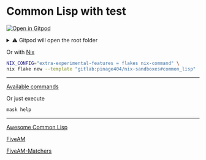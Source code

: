 # Common Lisp with test

[![Open in Gitpod](https://gitpod.io/button/open-in-gitpod.svg)](https://gitpod.io/#WORKDIR=common_lisp/https://gitlab.com/pinage404/nix-sandboxes)

<details>
<summary>⚠️ Gitpod will open the root folder</summary>

Due to [some limitations of Gitpod](https://github.com/gitpod-io/gitpod/issues/5521), we cannot simply open a sub-folder

Opening in Gitpod will open the root folder

Two terminals will be opened :

1. the first in the root folder
2. the second in the target folder

Both terminals automatically load the environment of their current folder

![Screenshot of Gitpod showing two terminals open, the second being open in the target folder](../gitpod.png)

</details>

Or with [Nix](https://nixos.org)

```sh
NIX_CONFIG="extra-experimental-features = flakes nix-command" \
nix flake new --template "gitlab:pinage404/nix-sandboxes#common_lisp" ./your_new_project_directory
```

---

[Available commands](./maskfile.md)

Or just execute

```sh
mask help
```

---

[Awesome Common Lisp](https://github.com/CodyReichert/awesome-cl#readme)

[FiveAM](https://common-lisp-libraries.readthedocs.io/fiveam/)

[FiveAM-Matchers](https://github.com/tdrhq/fiveam-matchers)
